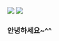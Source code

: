 
<img src="https://capsule-render.vercel.app/api?type=wave&color=auto&height=300&section=header&text=KyungMin%20Developer&fontSize=90" />
<img src="https://capsule-render.vercel.app/api?type=wave&color=auto&height=300&section=header&text=capsule%20render&fontSize=90" />

### 안녕하세요~^^ 

